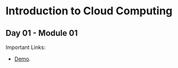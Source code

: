 # Introduction to Cloud Computing
## Day 01 - Module 01


Important Links:
* [Demo](https://docs.microsoft.com/en-us/azure/active-directory-domain-services/concepts-replica-sets?WT.mc_id=AZ-MVP-5001832).
